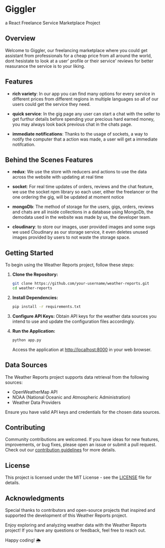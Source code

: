 # Giggler
a React Freelance Service Marketplace Project

## Overview

Welcome to Giggler, our freelancing marketplace where you could get assistant from professionals for a cheap price from all around the world,
dont hesistate to look at a user' profile or their service' reviews for better reasurance the service is to your liking.

## Features

- **rich variety**: In our app you can find many options for every service in different prices from different regions in multiple languages so all of our users could get the service they need.

- **quick service**: In the gig page any user can start a chat with the seller to get furthur details before spending your precious hard earned money, you may always look back previous chat in the chats page.

- **immediate notifications**: Thanks to the usage of sockets, a way to notify the computer that a action was made, a user will get a immediate notifcation.

## Behind the Scenes Features

- **redux**: We use the store with reducers and actions to use the data across the website with updating at real time

- **socket**: For real time updates of orders, reviews and the chat feature, we use the socket npm library so each user, either the freelancer or the one ordering the gig, will be updated at moment notice

- **mongoDb**: The method of storage for the users, gigs, orders, reviews and chats are all inside collections in a database using MongoDb, the demodata used in the website was made by us, the developer team.

- **cloudinary**: to store our images, user provided images and some svgs we used Cloudinary as our storage service, it even deletes unused images provided by users to not waste the storage space.

## Getting Started

To begin using the Weather Reports project, follow these steps:

1. **Clone the Repository:**
   ```bash
   git clone https://github.com/your-username/weather-reports.git
   cd weather-reports
   ```

2. **Install Dependencies:**
   ```bash
   pip install -r requirements.txt
   ```

3. **Configure API Keys:**
   Obtain API keys for the weather data sources you intend to use and update the configuration files accordingly.

4. **Run the Application:**
   ```bash
   python app.py
   ```

   Access the application at [http://localhost:8000](http://localhost:8000) in your web browser.

## Data Sources

The Weather Reports project supports data retrieval from the following sources:

- OpenWeatherMap API
- NOAA (National Oceanic and Atmospheric Administration)
- Weather Data Providers

Ensure you have valid API keys and credentials for the chosen data sources.

## Contributing

Community contributions are welcomed. If you have ideas for new features, improvements, or bug fixes, please open an issue or submit a pull request. Check out our [contribution guidelines](CONTRIBUTING.md) for more details.

## License

This project is licensed under the MIT License - see the [LICENSE](LICENSE) file for details.

## Acknowledgments

Special thanks to contributors and open-source projects that inspired and supported the development of this Weather Reports project.

Enjoy exploring and analyzing weather data with the Weather Reports project! If you have any questions or feedback, feel free to reach out.

Happy coding! 🌦️
